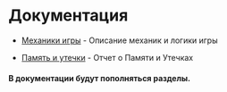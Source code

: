 # Документация

- [Механики игры](mechanics.md) - Описание механик и логики игры

- [Память и утечки](MEMORYLEAKS.md) - Отчет о Памяти и Утечках

#### В документации будут пополняться разделы.

